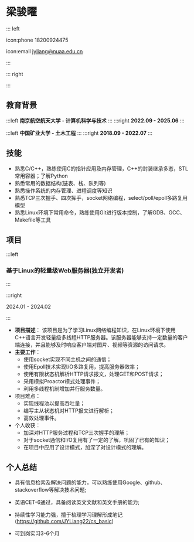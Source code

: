 # 梁骏曜

::: left

icon:phone 18200924475

icon:email jyliang@nuaa.edu.cn

:::

::: right

:::

## 教育背景

:::left
**南京航空航天大学 - 计算机科学与技术**
:::
:::right
**2022.09 - 2025.06**
:::

:::left
**中国矿业大学 - 土木工程**
:::
:::right
**2018.09 - 2022.07**
:::

## 技能

- 熟悉C/C++，熟练使用C的指针应用及内存管理，C++的封装继承多态，STL常用容器；了解Python 
- 熟悉常用的数据结构(链表、栈、队列等) 
- 熟悉操作系统的内存管理、进程调度等知识 
- 熟悉TCP三次握手、四次挥手，socket网络编程，select/poll/epoll多路复用模型 
- 熟悉Linux环境下常用命令，熟练使用Git进行版本控制，了解GDB、GCC、Makefile等工具 

## 项目

:::left

### 基于Linux的轻量级Web服务器(独立开发者)

:::       

:::right

2024.01 - 2024.02

:::

- **项目描述**：
   该项目是为了学习Linux网络编程知识，在Linux环境下使用C++语言开发轻量级多线程HTTP服务器。该服务器能够支持一定数量的客户端连接，并且能够及时响应客户端对图片、视频等资源的访问请求。
- **主要工作**：
  - 使用socket实现不同主机之间的通信；
  - 使用Epoll技术实现I/O多路复用，提高服务器效率；
  - 使用有限状态机解析HTTP请求报文，处理GET和POST请求；
  - 采用模拟Proactor模式处理事件；
  - 利用多线程机制增加并行服务数量。
- 项目难点：
  - 实现线程池以提高吞吐量；
  - 编写主从状态机对HTTP报文进行解析；
  - 高效处理事件。
- 个人收获：
  - 加深对HTTP服务过程和TCP三次握手的理解；
  - 对于socket通信和I/O复用有了一定的了解，巩固了已有的知识；
  - 在项目中应用了设计模式，加深了对设计模式的理解。

## 个人总结

- 具有信息检索及解决问题的能力，可以熟练使用Google、github、stackoverflow等解决技术问题; 

- 英语CET-6通过，具备阅读英文文献和英文手册的能力;

- 持续性学习能力强，擅于梳理学习理解形成笔记(https://github.com/JYLiang22/cs_basic)

- 可到岗实习3-6个月
